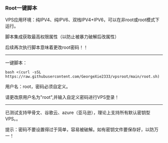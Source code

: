 ### Root一键脚本

VPS应用环境：纯IPV4、纯IPV6、双栈IPV4+IPV6，可以在非root或root模式下运行。

脚本集成获取最高权限属性（以防止被暴力破解后改属性）

后续再次执行脚本意味着更改root密码！！

-----------------------------------------------------------------------------------------

一键脚本：

```
bash <(curl -sSL https://raw.githubusercontent.com/GeorgeXie2333/vpsroot/main/root.sh)
```

用户名：root，密码必须自定义。

请更改原用户名为"root",并输入自定义密码进行VPS登录！

--------------------------------------------------------------------------------------

已测试支持甲骨文、谷歌云、azure（亚马逊），理论上支持所有默认密钥型VPS。。

提示：密码不要设置得过于简单，容易被破解。如有密钥文件要保存好，以防万一！



